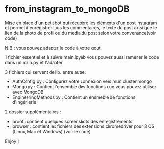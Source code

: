 # from_instagram_to_mongoDB
Mise en place d'un petit bot qui récupère les éléments d'un post instagram et permet d'enregistrer tous les commentaires, le texte du post ainsi que le lien de la photo de profil ou du media du post selon votre convenance(voir code)

N.B : vous pouvez adapter le code à votre gout.

1 fichier essentiel et à suivre main.ipynb vous pouvez aussi ramener le code dans un main.py et l'adapter

3 fichiers qui servent de lib. entre autre: 

- AuthConfig.py : Configurez votre connexion vers mun cluster mongo
- Mongo.py : Contient l'ensemble des fonctions que vous pouvez utiliser avec MongoDB
- EngineeringMethods.py : Contient un ensmeble de fonctions d'ingénierie.

2 dossier supplémentaires :
- proof : contient quelques screenshots des enregistrements
- browser : contient les fichiers des extensions chromedriver pour 3 OS (Linux, Mac et Windows) (voir le code)

Enjoy !

